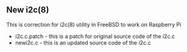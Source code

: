 ## New i2c(8)

This is correction for i2c(8) utility in FreeBSD to work on Raspberry Pi

* i2c.c.patch - this is a patch for original source code of the i2c.c
* newi2c.c - this is an updated source code of the i2c.c
